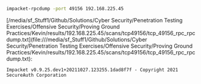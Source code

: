 ```bash
impacket-rpcdump -port 49156 192.168.225.45
```

[/media/sf_Stuff1/Github/Solutions/Cyber Security/Penetration Testing Exercises/Offensive Security/Proving Ground Practices/Kevin/results/192.168.225.45/scans/tcp49156/tcp_49156_rpc_rpcdump.txt](file:///media/sf_Stuff1/Github/Solutions/Cyber Security/Penetration Testing Exercises/Offensive Security/Proving Ground Practices/Kevin/results/192.168.225.45/scans/tcp49156/tcp_49156_rpc_rpcdump.txt):

```
Impacket v0.9.25.dev1+20211027.123255.1dad8f7f - Copyright 2021 SecureAuth Corporation



```
